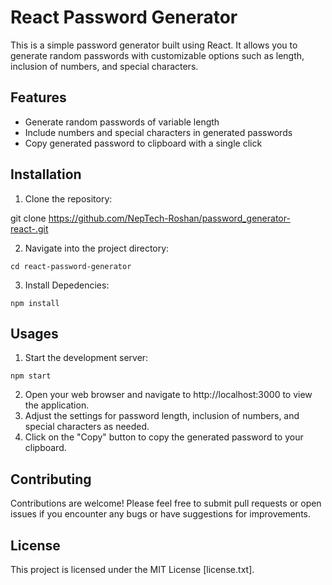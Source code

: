 # React Password Generator

This is a simple password generator built using React. It allows you to generate random passwords with customizable options such as length, inclusion of numbers, and special characters.

## Features

- Generate random passwords of variable length
- Include numbers and special characters in generated passwords
- Copy generated password to clipboard with a single click

## Installation

  1. Clone the repository:

   git clone https://github.com/NepTech-Roshan/password_generator-react-.git
   
  2.  Navigate into the project directory:

    cd react-password-generator
    
  3. Install Depedencies:

    npm install
    

## Usages

  1. Start the development server:
  
    npm start
    
  2. Open your web browser and navigate to http://localhost:3000 to view the application.
  3. Adjust the settings for password length, inclusion of numbers, and special characters as needed.
  4. Click on the "Copy" button to copy the generated password to your clipboard.
  
  
## Contributing

Contributions are welcome! Please feel free to submit pull requests or open issues if you encounter any bugs or have suggestions for improvements.

## License

This project is licensed under the MIT License [license.txt].


